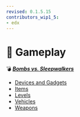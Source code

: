 ```yaml
---
revised: 0.1.5.15
contributors_wip1_5:
- edx
---
```


# 📁 Gameplay

💣 ***[Bombs vs. Sleepwalkers][home]***

- [Devices and Gadgets][devices]
- [Items][items]
- [Levels][levels]
- [Vehicles][vehicles]
- [Weapons][weapons]

[home]: /README.md
[devices]: /gameplay/devices_gadgets/readme.md
[items]: /gameplay/items/readme.md
[levels]: /gameplay/levels/readme.md
[vehicles]: /gameplay/vehicles/readme.md
[weapons]: /gameplay/weapons/readme.md
